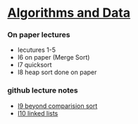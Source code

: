 # [Algorithms and Data](https://github.com/Khair9/Year-2-CompSci-Notes/blob/main/README.md)
### On paper lectures
 - lecutures 1-5
 - l6 on paper (Merge Sort)
 - l7 quicksort 
 - l8 heap sort done on paper
### github lecture notes
 - [l9 beyond comparision sort](https://github.com/Khair9/Year-2-CompSci-Notes/blob/main/AlgsData/l9.md)
 - [l10 linked lists]()
